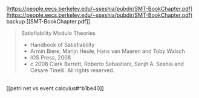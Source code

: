 
[https://people.eecs.berkeley.edu/~sseshia/pubdir/SMT-BookChapter.pdf](https://people.eecs.berkeley.edu/~sseshia/pubdir/SMT-BookChapter.pdf)
backup [[SMT-BookChapter.pdf]]

> Satisfiability Modulo Theories
> 
> - Handbook of Satisfiability
> - Armin Biere, Marijn Heule, Hans van Maaren and Toby Walsch
> - IOS Press, 2008
> - c 2008 Clark Barrett, Roberto Sebastiani, Sanjit A. Seshia and Cesare Tinelli. All rights reserved.

\
[[petri net vs event calculus#^b1be40]]